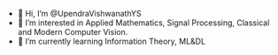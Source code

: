 - 👋 Hi, I’m @UpendraVishwanathYS
- 👀 I’m interested in Applied Mathematics, Signal Processing, Classical and Modern Computer Vision.
- 🌱 I’m currently learning Information Theory, ML&DL

<!---
UpendraVishwanathYS/UpendraVishwanathYS is a ✨ special ✨ repository because its `README.md` (this file) appears on your GitHub profile.
You can click the Preview link to take a look at your changes.
--->
